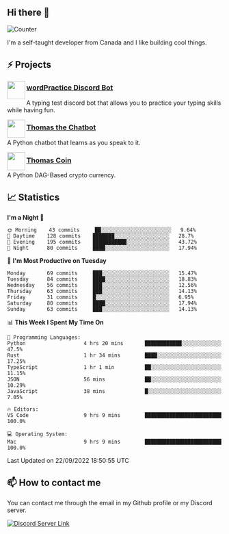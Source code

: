 <h2>Hi there 👋</h2>

![Counter](https://komarev.com/ghpvc/?username=principle105)

<p>I'm a self-taught developer from Canada and I like building cool things.</p>

<h2>⚡ Projects</h2>

<img align="left" src="https://i.imgur.com/BIzs17V.png" width="42" height="42" />
<h3><a target="_blank" href="https://top.gg/bot/743183681182498906">wordPractice Discord Bot</a></h3>
<p>A typing test discord bot that allows you to practice your typing skills while having fun.</p>

<img align="left" src="https://i.imgur.com/1qHopDH.png" width="42" height="42" />
<h3><a href="https://github.com/principle105/thomasthechatbot">Thomas the Chatbot</a></h3>
<p>A Python chatbot that learns as you speak to it.</p>

<img align="left" src="https://i.imgur.com/4FdQpgN.png" width="42" height="42" />
<h3><a href="https://github.com/principle105/thomas">Thomas Coin</a></h3>
<p>A Python DAG-Based crypto currency.</p>

<h2>📈 Statistics</h2>

<!--START_SECTION:waka-->
**I'm a Night 🦉** 

```text
🌞 Morning    43 commits     ██░░░░░░░░░░░░░░░░░░░░░░░   9.64% 
🌆 Daytime    128 commits    ███████░░░░░░░░░░░░░░░░░░   28.7% 
🌃 Evening    195 commits    ███████████░░░░░░░░░░░░░░   43.72% 
🌙 Night      80 commits     ████░░░░░░░░░░░░░░░░░░░░░   17.94%

```
📅 **I'm Most Productive on Tuesday** 

```text
Monday       69 commits     ███░░░░░░░░░░░░░░░░░░░░░░   15.47% 
Tuesday      84 commits     ████░░░░░░░░░░░░░░░░░░░░░   18.83% 
Wednesday    56 commits     ███░░░░░░░░░░░░░░░░░░░░░░   12.56% 
Thursday     63 commits     ███░░░░░░░░░░░░░░░░░░░░░░   14.13% 
Friday       31 commits     █░░░░░░░░░░░░░░░░░░░░░░░░   6.95% 
Saturday     80 commits     ████░░░░░░░░░░░░░░░░░░░░░   17.94% 
Sunday       63 commits     ███░░░░░░░░░░░░░░░░░░░░░░   14.13%

```


📊 **This Week I Spent My Time On** 

```text
💬 Programming Languages: 
Python                   4 hrs 20 mins       ████████████░░░░░░░░░░░░░   47.5% 
Rust                     1 hr 34 mins        ████░░░░░░░░░░░░░░░░░░░░░   17.25% 
TypeScript               1 hr 1 min          ██░░░░░░░░░░░░░░░░░░░░░░░   11.15% 
JSON                     56 mins             ██░░░░░░░░░░░░░░░░░░░░░░░   10.29% 
JavaScript               38 mins             █░░░░░░░░░░░░░░░░░░░░░░░░   7.05%

🔥 Editors: 
VS Code                  9 hrs 9 mins        █████████████████████████   100.0%

💻 Operating System: 
Mac                      9 hrs 9 mins        █████████████████████████   100.0%

```


 Last Updated on 22/09/2022 18:50:55 UTC
<!--END_SECTION:waka-->

<h2>📫 How to contact me</h2>

You can contact me through the email in my Github profile or my Discord server.

[![Discord Server Link](https://dcbadge.vercel.app/api/server/DHnk46C)](https://discord.gg/DHnk46C)

